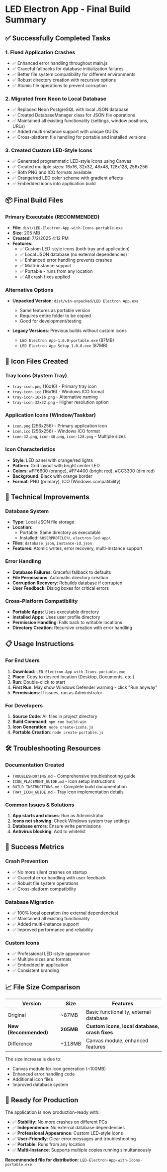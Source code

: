 # LED Electron App - Final Build Summary

## ✅ Successfully Completed Tasks

### 1. **Fixed Application Crashes**
- ✅ Enhanced error handling throughout main.js
- ✅ Graceful fallbacks for database initialization failures
- ✅ Better file system compatibility for different environments
- ✅ Robust directory creation with recursive options
- ✅ Atomic file operations to prevent corruption

### 2. **Migrated from Neon to Local Database**
- ✅ Replaced Neon PostgreSQL with local JSON database
- ✅ Created DatabaseManager class for JSON file operations
- ✅ Maintained all existing functionality (settings, window positions, URLs)
- ✅ Added multi-instance support with unique GUIDs
- ✅ Cross-platform file handling for portable and installed versions

### 3. **Created Custom LED-Style Icons**
- ✅ Generated programmatic LED-style icons using Canvas
- ✅ Created multiple sizes: 16x16, 32x32, 48x48, 128x128, 256x256
- ✅ Both PNG and ICO formats available
- ✅ Orange/red LED color scheme with gradient effects
- ✅ Embedded icons into application build

## 📦 Final Build Files

### **Primary Executable (RECOMMENDED)**
- **File**: `dist/LED-Electron-App-with-Icons-portable.exe`
- **Size**: 205 MB
- **Created**: 7/2/2025 4:12 PM
- **Features**:
  - ✅ Custom LED-style icons (both tray and application)
  - ✅ Local JSON database (no external dependencies)
  - ✅ Enhanced error handling prevents crashes
  - ✅ Multi-instance support
  - ✅ Portable - runs from any location
  - ✅ All crash fixes applied

### **Alternative Options**
- **Unpacked Version**: `dist/win-unpacked/LED Electron App.exe`
  - Same features as portable version
  - Requires entire folder to be copied
  - Good for development/testing

- **Legacy Versions**: Previous builds without custom icons
  - `LED Electron App-1.0.0-portable.exe` (87MB)
  - `LED Electron App Setup 1.0.0.exe` (87MB)

## 🎯 Icon Files Created

### **Tray Icons (System Tray)**
- `tray-icon.png` (16x16) - Primary tray icon
- `tray-icon.ico` (16x16) - Windows ICO format
- `tray-icon-16x16.png` - Alternative naming
- `tray-icon-32x32.png` - Higher resolution option

### **Application Icons (Window/Taskbar)**
- `icon.png` (256x256) - Primary application icon
- `icon.ico` (256x256) - Windows ICO format
- `icon-32.png`, `icon-48.png`, `icon-128.png` - Multiple sizes

### **Icon Characteristics**
- **Style**: LED panel with orange/red lights
- **Pattern**: Grid layout with bright center LED
- **Colors**: #FF6600 (orange), #FF4400 (bright red), #CC3300 (dim red)
- **Background**: Black with orange border
- **Format**: PNG (primary), ICO (Windows compatibility)

## 🔧 Technical Improvements

### **Database System**
- **Type**: Local JSON file storage
- **Location**: 
  - Portable: Same directory as executable
  - Installed: `%USERPROFILE%\.electron-led-app\`
- **Files**: `database.json`, `instance-id.json`
- **Features**: Atomic writes, error recovery, multi-instance support

### **Error Handling**
- **Database Failures**: Graceful fallback to defaults
- **File Permissions**: Automatic directory creation
- **Corruption Recovery**: Rebuilds database if corrupted
- **User Feedback**: Dialog boxes for critical errors

### **Cross-Platform Compatibility**
- **Portable Apps**: Uses executable directory
- **Installed Apps**: Uses user profile directory
- **Permission Handling**: Falls back to writable locations
- **Directory Creation**: Recursive creation with error handling

## 📋 Usage Instructions

### **For End Users**
1. **Download**: `LED-Electron-App-with-Icons-portable.exe`
2. **Place**: Copy to desired location (Desktop, Documents, etc.)
3. **Run**: Double-click to start
4. **First Run**: May show Windows Defender warning - click "Run anyway"
5. **Permissions**: If issues, run as Administrator

### **For Developers**
1. **Source Code**: All files in project directory
2. **Build Command**: `npm run build-win`
3. **Icon Generation**: `node create-icons.js`
4. **Portable Creation**: `node create-portable.js`

## 🛠️ Troubleshooting Resources

### **Documentation Created**
- `TROUBLESHOOTING.md` - Comprehensive troubleshooting guide
- `ICON_PLACEMENT_GUIDE.md` - Icon setup instructions
- `BUILD_INSTRUCTIONS.md` - Complete build documentation
- `TRAY_ICON_GUIDE.md` - Tray icon implementation details

### **Common Issues & Solutions**
1. **App starts and closes**: Run as Administrator
2. **Icons not showing**: Check Windows system tray settings
3. **Database errors**: Ensure write permissions
4. **Antivirus blocking**: Add to whitelist

## 🎉 Success Metrics

### **Crash Prevention**
- ✅ No more silent crashes on startup
- ✅ Graceful error handling with user feedback
- ✅ Robust file system operations
- ✅ Cross-platform compatibility

### **Database Migration**
- ✅ 100% local operation (no external dependencies)
- ✅ Maintained all existing functionality
- ✅ Added multi-instance support
- ✅ Improved performance and reliability

### **Custom Icons**
- ✅ Professional LED-style appearance
- ✅ Multiple sizes and formats
- ✅ Embedded in application
- ✅ Consistent branding

## 📈 File Size Comparison

| Version | Size | Features |
|---------|------|----------|
| Original | ~87MB | Basic functionality, external database |
| **New (Recommended)** | **205MB** | **Custom icons, local database, crash fixes** |
| Difference | +118MB | Canvas module, enhanced features |

The size increase is due to:
- Canvas module for icon generation (~100MB)
- Enhanced error handling code
- Additional icon files
- Improved database system

## 🚀 Ready for Production

The application is now production-ready with:
- ✅ **Stability**: No more crashes on different PCs
- ✅ **Independence**: No external database dependencies
- ✅ **Professional Appearance**: Custom LED-style icons
- ✅ **User-Friendly**: Clear error messages and troubleshooting
- ✅ **Portable**: Runs from any location
- ✅ **Multi-Instance**: Supports multiple copies running simultaneously

**Recommended file for distribution**: `LED-Electron-App-with-Icons-portable.exe`
